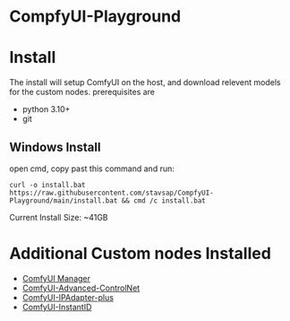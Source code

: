# CompfyUI-Playground

# Install

The install will setup ComfyUI on the host, and download relevent models for the custom nodes. prerequisites are 

- python 3.10+
- git

## Windows Install

open cmd, copy past this command and run:

```shell
curl -o install.bat https://raw.githubusercontent.com/stavsap/CompfyUI-Playground/main/install.bat && cmd /c install.bat
```
Current Install Size: ~41GB

# Additional Custom nodes Installed

- [ComfyUI Manager](https://github.com/ltdrdata/ComfyUI-Manager)
- [ComfyUI-Advanced-ControlNet](https://github.com/Kosinkadink/ComfyUI-Advanced-ControlNet.git)
- [ComfyUI-IPAdapter-plus](https://github.com/cubiq/ComfyUI_IPAdapter_plus.git)
- [ComfyUI-InstantID](https://github.com/cubiq/ComfyUI_InstantID.git)
